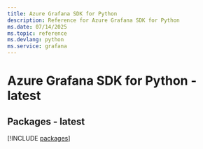 ```yaml
---
title: Azure Grafana SDK for Python
description: Reference for Azure Grafana SDK for Python
ms.date: 07/14/2025
ms.topic: reference
ms.devlang: python
ms.service: grafana
---
```

# Azure Grafana SDK for Python - latest
## Packages - latest
[!INCLUDE [packages](grafana-index.md)]
